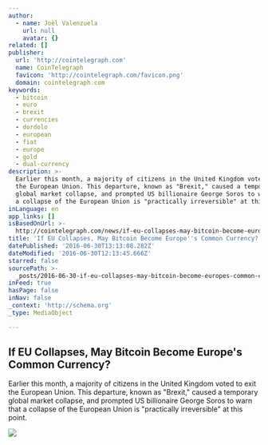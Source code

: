 ```yaml
---
author:
  - name: Joël Valenzuela
    url: null
    avatar: {}
related: []
publisher:
  url: 'http://cointelegraph.com'
  name: CoinTelegraph
  favicon: 'http://cointelegraph.com/favicon.png'
  domain: cointelegraph.com
keywords:
  - bitcoin
  - euro
  - brexit
  - currencies
  - dordolo
  - european
  - fiat
  - europe
  - gold
  - dual-currency
description: >-
  Earlier this month, a majority of citizens in the United Kingdom voted to exit
  the European Union. This departure, known as "Brexit," caused a temporary
  global market collapse, and prompted US billionaire George Soros to warn that
  a collapse of the European Union is "practically irreversible" at this point.
inLanguage: en
app_links: []
isBasedOnUrl: >-
  http://cointelegraph.com/news/if-eu-collapses-may-bitcoin-become-europes-common-currency
title: 'If EU Collapses, May Bitcoin Become Europe''s Common Currency?'
datePublished: '2016-06-30T13:13:08.282Z'
dateModified: '2016-06-30T12:13:45.666Z'
starred: false
sourcePath: >-
  _posts/2016-06-30-if-eu-collapses-may-bitcoin-become-europes-common-currency.md
inFeed: true
hasPage: false
inNav: false
_context: 'http://schema.org'
_type: MediaObject

---
```

<article style=""><h1>If EU Collapses, May Bitcoin Become Europe's Common Currency?</h1><p>Earlier this month, a majority of citizens in the United Kingdom voted to exit the European Union. This departure, known as "Brexit," caused a temporary global market collapse, and prompted US billionaire George Soros to warn that a collapse of the European Union is "practically irreversible" at this point.</p><img src="http://cointelegraph.com/images/725_aHR0cDovL2NvaW50ZWxlZ3JhcGguY29tL3N0b3JhZ2UvdXBsb2Fkcy92aWV3L2U5NmM0NDY1NTc2MTZiNTJlNTcyMzM1Yzc2ZmQxZDkwLmpwZw==.jpg" /></article>